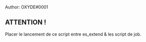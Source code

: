 Author: OXYDE#0001

## ATTENTION ! 
Placer le lancement de ce script entre es_extend & les script de job.